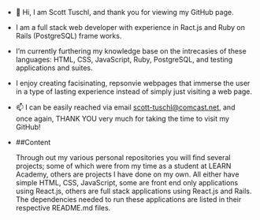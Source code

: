 - 👋 Hi, I am Scott Tuschl, and thank you for viewing my GitHub page.
-  I am a full stack web developer with experience in Ract.js and Ruby on Rails (PostgreSQL) frame works.
-  I’m currently furthering my knowledge base on the intrecasies of these languages: HTML, CSS, JavaScript, Ruby, PostgreSQL, and testing applications and suites.
-  I enjoy creating facisinating, repsonvie webpages that immerse the user in a type of lasting experience instead of simply just visiting a web page.
- 📫 I can be easily reached via email scott-tuschl@comcast.net, and once again, THANK YOU very much for taking the time to visit my GitHub!

- ##Content

  Through out my various personal repositories you will find several projects; some of which were from my time as a student at LEARN Academy, others are projects I have done on my own. All either have simple HTML, CSS, JavaScript, some are front end only applications using React.js, others are full stack applications using React.js and Rails. The dependencies needed to run these applications are listed in their respective README.md files.  
